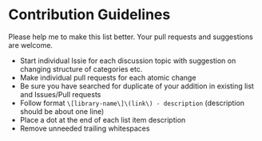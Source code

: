 # Contribution Guidelines

Please help me to make this list better. Your pull requests and suggestions are welcome.

* Start individual Issie for each discussion topic with suggestion on changing structure of categories etc.
* Make individual pull requests for each atomic change
* Be sure you have searched for duplicate of your addition in existing list and Issues/Pull requests
* Follow format `\[library-name\]\(link\) - description` (description should be about one line)
* Place a dot at the end of each list item description
* Remove unneeded trailing whitespaces